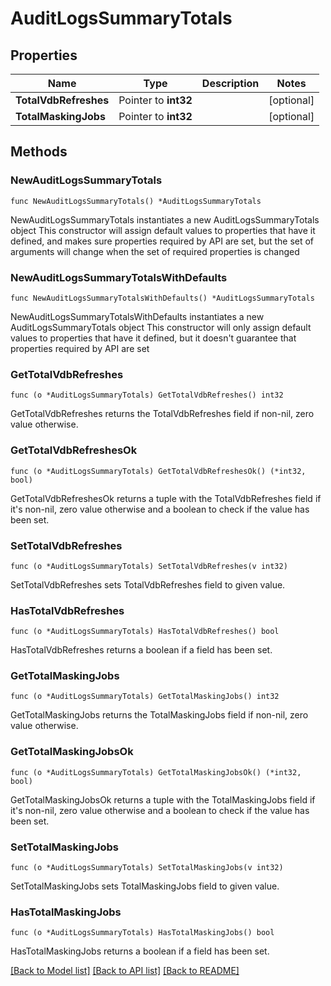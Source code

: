 # AuditLogsSummaryTotals

## Properties

Name | Type | Description | Notes
------------ | ------------- | ------------- | -------------
**TotalVdbRefreshes** | Pointer to **int32** |  | [optional] 
**TotalMaskingJobs** | Pointer to **int32** |  | [optional] 

## Methods

### NewAuditLogsSummaryTotals

`func NewAuditLogsSummaryTotals() *AuditLogsSummaryTotals`

NewAuditLogsSummaryTotals instantiates a new AuditLogsSummaryTotals object
This constructor will assign default values to properties that have it defined,
and makes sure properties required by API are set, but the set of arguments
will change when the set of required properties is changed

### NewAuditLogsSummaryTotalsWithDefaults

`func NewAuditLogsSummaryTotalsWithDefaults() *AuditLogsSummaryTotals`

NewAuditLogsSummaryTotalsWithDefaults instantiates a new AuditLogsSummaryTotals object
This constructor will only assign default values to properties that have it defined,
but it doesn't guarantee that properties required by API are set

### GetTotalVdbRefreshes

`func (o *AuditLogsSummaryTotals) GetTotalVdbRefreshes() int32`

GetTotalVdbRefreshes returns the TotalVdbRefreshes field if non-nil, zero value otherwise.

### GetTotalVdbRefreshesOk

`func (o *AuditLogsSummaryTotals) GetTotalVdbRefreshesOk() (*int32, bool)`

GetTotalVdbRefreshesOk returns a tuple with the TotalVdbRefreshes field if it's non-nil, zero value otherwise
and a boolean to check if the value has been set.

### SetTotalVdbRefreshes

`func (o *AuditLogsSummaryTotals) SetTotalVdbRefreshes(v int32)`

SetTotalVdbRefreshes sets TotalVdbRefreshes field to given value.

### HasTotalVdbRefreshes

`func (o *AuditLogsSummaryTotals) HasTotalVdbRefreshes() bool`

HasTotalVdbRefreshes returns a boolean if a field has been set.

### GetTotalMaskingJobs

`func (o *AuditLogsSummaryTotals) GetTotalMaskingJobs() int32`

GetTotalMaskingJobs returns the TotalMaskingJobs field if non-nil, zero value otherwise.

### GetTotalMaskingJobsOk

`func (o *AuditLogsSummaryTotals) GetTotalMaskingJobsOk() (*int32, bool)`

GetTotalMaskingJobsOk returns a tuple with the TotalMaskingJobs field if it's non-nil, zero value otherwise
and a boolean to check if the value has been set.

### SetTotalMaskingJobs

`func (o *AuditLogsSummaryTotals) SetTotalMaskingJobs(v int32)`

SetTotalMaskingJobs sets TotalMaskingJobs field to given value.

### HasTotalMaskingJobs

`func (o *AuditLogsSummaryTotals) HasTotalMaskingJobs() bool`

HasTotalMaskingJobs returns a boolean if a field has been set.


[[Back to Model list]](../README.md#documentation-for-models) [[Back to API list]](../README.md#documentation-for-api-endpoints) [[Back to README]](../README.md)


